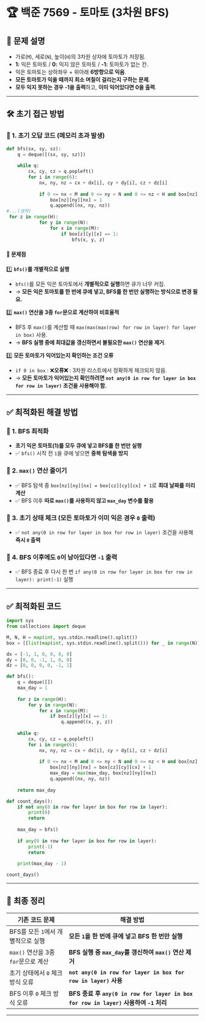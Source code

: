 # 🏆 백준 7569 - 토마토 (3차원 BFS)

## 📌 문제 설명

- 가로(`M`), 세로(`N`), 높이(`H`)의 3차원 상자에 토마토가 저장됨.
- **1:** 익은 토마토 / **0:** 익지 않은 토마토 / **-1:** 토마토가 없는 칸.
- 익은 토마토는 상하좌우 + 위아래 **6방향으로 익음**.
- **모든 토마토가 익을 때까지 최소 며칠이 걸리는지 구하는 문제**.
- **모두 익지 못하는 경우 -1을 출력**하고, **이미 익어있다면 0을 출력**.

---

## 🛠️ 초기 접근 방법

### **🚀 1. 초기 오답 코드 (메모리 초과 발생)**

```python
def bfs(sx, sy, sz):
    q = deque([(sx, sy, sz)])
  
    while q:
        cx, cy, cz = q.popleft()
        for i in range(6):
            nx, ny, nz = cx + dx[i], cy + dy[i], cz + dz[i]
  
            if 0 <= nx < M and 0 <= ny < N and 0 <= nz < H and box[nz][ny][nz] == 0:
                box[nz][ny][nx] = 1
                q.append((nx, ny, nz))
#...(생략)
 for z in range(H):
            for y in range(N):
                for x in range(M):
                    if box[z][y][x] == 1:
                        bfs(x, y, z)
```

#### **📌 문제점**

1️⃣ **`bfs()`를 개별적으로 실행**

- `bfs()`를 모든 익은 토마토에서 **개별적으로 실행**하면 큐가 너무 커짐.
- → **모든 익은 토마토를 한 번에 큐에 넣고, BFS를 한 번만 실행하는 방식으로 변경 필요.**

2️⃣ **`max()` 연산을 3중 `for`문으로 계산하여 비효율적**

- BFS 후 `max()`를 계산할 때 `max(max(max(row) for row in layer) for layer in box)` 사용.
- → **BFS 실행 중에 최대값을 갱신하면서 불필요한 `max()` 연산을 제거**.

3️⃣ **모든 토마토가 익어있는지 확인하는 조건 오류**

- `if 0 in box` : ❌**오류❌** : 3차원 리스트에서 정확하게 체크되지 않음.
- → **모든 토마토가 익어있는지 확인하려면 `not any(0 in row for layer in box for row in layer)` 조건을 사용해야 함.**

---

## ✅ **최적화된 해결 방법**

### **🔹 1. BFS 최적화**

- **초기 익은 토마토(1)를 모두 큐에 넣고 BFS를 한 번만 실행**
- ✅ `bfs()` 시작 전 `1`을 큐에 넣으면 **중복 탐색을 방지**

### **🔹 2. `max()` 연산 줄이기**

- ✅ BFS 탐색 중 `box[nz][ny][nx] = box[cz][cy][cx] + 1`로 **최대 날짜를 미리 계산**
- ✅ BFS 이후 **따로 `max()`를 사용하지 않고 `max_day` 변수를 활용**

### **🔹 3. 초기 상태 체크 (모든 토마토가 이미 익은 경우 `0` 출력)**

- ✅ `not any(0 in row for layer in box for row in layer)` 조건을 사용해 **즉시 `0` 출력**

### **🔹 4. BFS 이후에도 `0`이 남아있다면 `-1` 출력**

- ✅ BFS 종료 후 다시 한 번 `if any(0 in row for layer in box for row in layer): print(-1)` 실행

---

## ✅ **최적화된 코드**

```python
import sys
from collections import deque

M, N, H = map(int, sys.stdin.readline().split())
box = [[list(map(int, sys.stdin.readline().split())) for _ in range(N)] for _ in range(H)]

dx = [-1, 1, 0, 0, 0, 0]
dy = [0, 0, -1, 1, 0, 0]
dz = [0, 0, 0, 0, -1, 1]

def bfs():
    q = deque([])
    max_day = 1
  
    for z in range(H):
        for y in range(N):
            for x in range(M):
                if box[z][y][x] == 1:
                    q.append((x, y, z))
  
    while q:
        cx, cy, cz = q.popleft()
        for i in range(6):
            nx, ny, nz = cx + dx[i], cy + dy[i], cz + dz[i]
      
            if 0 <= nx < M and 0 <= ny < N and 0 <= nz < H and box[nz][ny][nx] == 0:
                box[nz][ny][nx] = box[cz][cy][cx] + 1
                max_day = max(max_day, box[nz][ny][nx])
                q.append((nx, ny, nz))
  
    return max_day

def count_days():
    if not any(0 in row for layer in box for row in layer):
        print(0)
        return
  
    max_day = bfs()
  
    if any(0 in row for layer in box for row in layer):
        print(-1)
        return
  
    print(max_day - 1)

count_days()
```

---

## 🎯 **최종 정리**

| 기존 코드 문제                          | 해결 방법                                                                                      |
| --------------------------------------- | ---------------------------------------------------------------------------------------------- |
| BFS를 모든 `1`에서 개별적으로 실행    | **모든 `1`을 한 번에 큐에 넣고 BFS 한 번만 실행**                                      |
| `max()` 연산을 3중 `for`문으로 계산 | **BFS 실행 중 `max_day`를 갱신하여 `max()` 연산 제거**                               |
| 초기 상태에서 `0` 체크 방식 오류      | **`not any(0 in row for layer in box for row in layer)` 사용**                         |
| BFS 이후 `0` 체크 방식 오류           | **BFS 종료 후 `any(0 in row for layer in box for row in layer)` 사용하여 `-1` 처리** |

---

